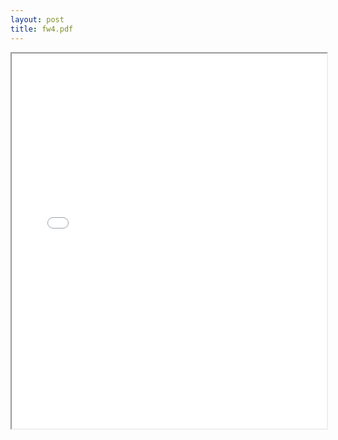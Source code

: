 ```yaml
---
layout: post
title: fw4.pdf
---
```


<div class="pdf-container">
<iframe src="/ea/assets/pdfs/fw4.pdf" height="600" width="100%" allowFullScreen="true"></iframe>
</div>

